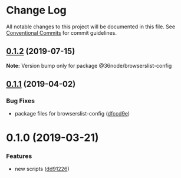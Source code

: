 # Change Log

All notable changes to this project will be documented in this file.
See [Conventional Commits](https://conventionalcommits.org) for commit guidelines.

## [0.1.2](https://github.com/36node/sketch/compare/@36node/browserslist-config@0.1.1...@36node/browserslist-config@0.1.2) (2019-07-15)

**Note:** Version bump only for package @36node/browserslist-config





## [0.1.1](https://github.com/36node/sketch/compare/@36node/browserslist-config@0.1.0...@36node/browserslist-config@0.1.1) (2019-04-02)


### Bug Fixes

* package files for browserslist-config ([dfccd9e](https://github.com/36node/sketch/commit/dfccd9e))





# 0.1.0 (2019-03-21)


### Features

* new scripts ([dd91226](https://github.com/36node/sketch/commit/dd91226))
